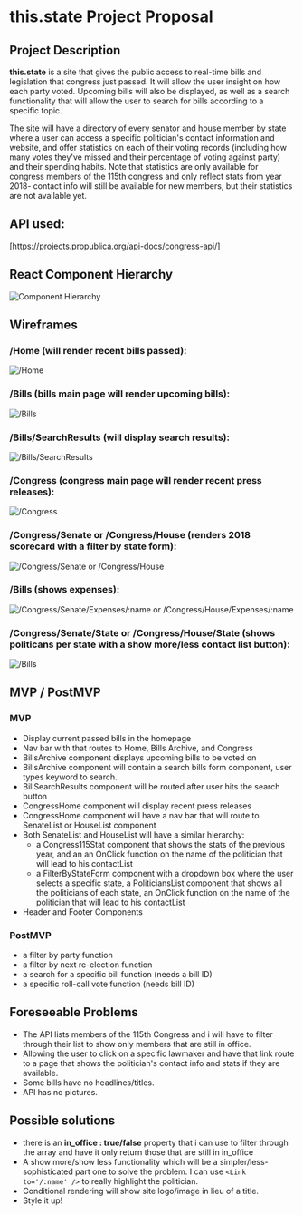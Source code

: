 # this.state Project Proposal


## Project Description

**this.state** is a site that gives the public access to real-time bills and legislation that congress just passed.  It will allow the user insight on how each party voted.  Upcoming bills will also be displayed, as well as a search functionality that will allow the user to search for bills according to a specific topic.

The site will have a directory of every senator and house member by state where a user can access a specific politician's contact information and website, and offer statistics on each of their voting records (including how many votes they've missed and their percentage of voting against party) and their spending habits.  Note that statistics are only available for congress members of the 115th congress and only reflect stats from year 2018- contact info will still be available for new members, but their statistics are not available yet.

## API used:

[https://projects.propublica.org/api-docs/congress-api/]

## React Component Hierarchy

![Component Hierarchy](https://i.imgur.com/SeIGH3C.jpg "Hierarchy")



## Wireframes

### /Home (will render recent bills passed):
![/Home](https://i.imgur.com/mPzyfzV.jpg "Home")



### /Bills (bills main page will render upcoming bills):
![/Bills](https://i.imgur.com/SYrjX85.jpg "Bills Main")



### /Bills/SearchResults (will display search results):
![/Bills/SearchResults](https://i.imgur.com/pwWHrT7.jpg "Bills Search Results")



### /Congress (congress main page will render recent press releases):
![/Congress](https://i.imgur.com/VAiEOC6.jpg "Congress Main")



### /Congress/Senate or /Congress/House (renders 2018 scorecard with a filter by state form):
![/Congress/Senate or /Congress/House](https://i.imgur.com/I2II6xF.jpg "Senate/House Scorecard")



### /Bills (shows expenses):
![/Congress/Senate/Expenses/:name or /Congress/House/Expenses/:name](https://i.imgur.com/brrVT9A.jpg "Expenses")



### /Congress/Senate/State or /Congress/House/State (shows politicans per state with a show more/less contact list button):
![/Bills](https://i.imgur.com/rxA4fTC.jpg "StateList")




## MVP / PostMVP

### MVP

- Display current passed bills in the homepage
- Nav bar with that routes to Home, Bills Archive, and Congress
- BillsArchive component displays upcoming bills to be voted on
- BillsArchive component will contain a search bills form component, user types keyword to search.
- BillSearchResults component will be routed after user hits the search button
- CongressHome component will display recent press releases
- CongressHome component will have a nav bar that will route to SenateList or HouseList component
- Both SenateList and HouseList will have a similar hierarchy:
  * a Congress115Stat component that shows the stats of the previous year, and an an OnClick function on the name of the politician that will lead to his contactList
  * a FilterByStateForm component with a dropdown box where the user selects a specific state, a PoliticiansList component that shows all the politicians of each state, an OnClick function on the name of the politician that will lead to his contactList
- Header and Footer Components

### PostMVP

- a filter by party function
- a filter by next re-election function
- a search for a specific bill function (needs a bill ID)
- a specific roll-call vote function (needs bill ID)

## Foreseeable Problems

- The API lists members of the 115th Congress and i will have to filter through their list to show only members that are still in office.
- Allowing the user to click on  a specific lawmaker and have that link route to a page that shows the politician's contact info and stats if they are available.
- Some bills have no headlines/titles.
- API has no pictures.

## Possible solutions

- there is an **in_office : true/false** property that i can use to filter through the array and have it only return those that are still in in_office
- A show more/show less functionality which will be a simpler/less-sophisticated part one to solve the problem.  I can use ```<Link to='/:name' />``` to really highlight the politician.
- Conditional rendering will show site logo/image in lieu of a title.
- Style it up!
